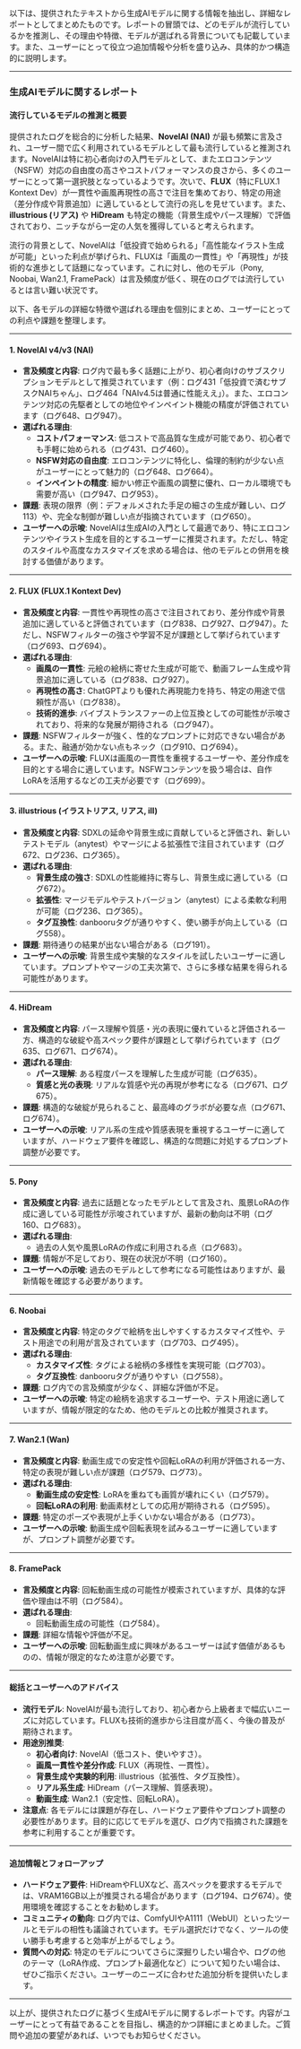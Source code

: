 以下は、提供されたテキストから生成AIモデルに関する情報を抽出し、詳細なレポートとしてまとめたものです。レポートの冒頭では、どのモデルが流行しているかを推測し、その理由や特徴、モデルが選ばれる背景についても記載しています。また、ユーザーにとって役立つ追加情報や分析を盛り込み、具体的かつ構造的に説明します。

---

### 生成AIモデルに関するレポート

#### 流行しているモデルの推測と概要
提供されたログを総合的に分析した結果、**NovelAI (NAI)** が最も頻繁に言及され、ユーザー間で広く利用されているモデルとして最も流行していると推測されます。NovelAIは特に初心者向けの入門モデルとして、またエロコンテンツ（NSFW）対応の自由度の高さやコストパフォーマンスの良さから、多くのユーザーにとって第一選択肢となっているようです。次いで、**FLUX**（特にFLUX.1 Kontext Dev）が一貫性や画風再現性の高さで注目を集めており、特定の用途（差分作成や背景追加）に適しているとして流行の兆しを見せています。また、**illustrious (リアス)** や **HiDream** も特定の機能（背景生成やパース理解）で評価されており、ニッチながら一定の人気を獲得していると考えられます。

流行の背景として、NovelAIは「低投資で始められる」「高性能なイラスト生成が可能」といった利点が挙げられ、FLUXは「画風の一貫性」や「再現性」が技術的な進歩として話題になっています。これに対し、他のモデル（Pony, Noobai, Wan2.1, FramePack）は言及頻度が低く、現在のログでは流行しているとは言い難い状況です。

以下、各モデルの詳細な特徴や選ばれる理由を個別にまとめ、ユーザーにとっての利点や課題を整理します。

---

#### 1. NovelAI v4/v3 (NAI)
- **言及頻度と内容**: ログ内で最も多く話題に上がり、初心者向けのサブスクリプションモデルとして推奨されています（例：ログ431「低投資で済むサブスクNAIちゃん」、ログ464「NAIv4.5は普通に性能ええ」）。また、エロコンテンツ対応の先駆者としての地位やインペイント機能の精度が評価されています（ログ648、ログ947）。
- **選ばれる理由**:
  - **コストパフォーマンス**: 低コストで高品質な生成が可能であり、初心者でも手軽に始められる（ログ431、ログ460）。
  - **NSFW対応の自由度**: エロコンテンツに特化し、倫理的制約が少ない点がユーザーにとって魅力的（ログ648、ログ664）。
  - **インペイントの精度**: 細かい修正や画風の調整に優れ、ローカル環境でも需要が高い（ログ947、ログ953）。
- **課題**: 表現の限界（例：デフォルメされた手足の細さの生成が難しい、ログ113）や、完全な制御が難しい点が指摘されています（ログ650）。
- **ユーザーへの示唆**: NovelAIは生成AIの入門として最適であり、特にエロコンテンツやイラスト生成を目的とするユーザーに推奨されます。ただし、特定のスタイルや高度なカスタマイズを求める場合は、他のモデルとの併用を検討する価値があります。

---

#### 2. FLUX (FLUX.1 Kontext Dev)
- **言及頻度と内容**: 一貫性や再現性の高さで注目されており、差分作成や背景追加に適していると評価されています（ログ838、ログ927、ログ947）。ただし、NSFWフィルターの強さや学習不足が課題として挙げられています（ログ693、ログ694）。
- **選ばれる理由**:
  - **画風の一貫性**: 元絵の絵柄に寄せた生成が可能で、動画フレーム生成や背景追加に適している（ログ838、ログ927）。
  - **再現性の高さ**: ChatGPTよりも優れた再現能力を持ち、特定の用途で信頼性が高い（ログ838）。
  - **技術的進歩**: バイブストランスファーの上位互換としての可能性が示唆されており、将来的な発展が期待される（ログ947）。
- **課題**: NSFWフィルターが強く、性的なプロンプトに対応できない場合がある。また、融通が効かない点もネック（ログ910、ログ694）。
- **ユーザーへの示唆**: FLUXは画風の一貫性を重視するユーザーや、差分作成を目的とする場合に適しています。NSFWコンテンツを扱う場合は、自作LoRAを活用するなどの工夫が必要です（ログ699）。

---

#### 3. illustrious (イラストリアス, リアス, ill)
- **言及頻度と内容**: SDXLの延命や背景生成に貢献していると評価され、新しいテストモデル（anytest）やマージによる拡張性で注目されています（ログ672、ログ236、ログ365）。
- **選ばれる理由**:
  - **背景生成の強さ**: SDXLの性能維持に寄与し、背景生成に適している（ログ672）。
  - **拡張性**: マージモデルやテストバージョン（anytest）による柔軟な利用が可能（ログ236、ログ365）。
  - **タグ互換性**: danbooruタグが通りやすく、使い勝手が向上している（ログ558）。
- **課題**: 期待通りの結果が出ない場合がある（ログ191）。
- **ユーザーへの示唆**: 背景生成や実験的なスタイルを試したいユーザーに適しています。プロンプトやマージの工夫次第で、さらに多様な結果を得られる可能性があります。

---

#### 4. HiDream
- **言及頻度と内容**: パース理解や質感・光の表現に優れていると評価される一方、構造的な破綻や高スペック要件が課題として挙げられています（ログ635、ログ671、ログ674）。
- **選ばれる理由**:
  - **パース理解**: ある程度パースを理解した生成が可能（ログ635）。
  - **質感と光の表現**: リアルな質感や光の再現が参考になる（ログ671、ログ675）。
- **課題**: 構造的な破綻が見られること、最高峰のグラボが必要な点（ログ671、ログ674）。
- **ユーザーへの示唆**: リアル系の生成や質感表現を重視するユーザーに適していますが、ハードウェア要件を確認し、構造的な問題に対処するプロンプト調整が必要です。

---

#### 5. Pony
- **言及頻度と内容**: 過去に話題となったモデルとして言及され、風景LoRAの作成に適している可能性が示唆されていますが、最新の動向は不明（ログ160、ログ683）。
- **選ばれる理由**:
  - 過去の人気や風景LoRAの作成に利用される点（ログ683）。
- **課題**: 情報が不足しており、現在の状況が不明（ログ160）。
- **ユーザーへの示唆**: 過去のモデルとして参考になる可能性はありますが、最新情報を確認する必要があります。

---

#### 6. Noobai
- **言及頻度と内容**: 特定のタグで絵柄を出しやすくするカスタマイズ性や、テスト用途での利用が言及されています（ログ703、ログ495）。
- **選ばれる理由**:
  - **カスタマイズ性**: タグによる絵柄の多様性を実現可能（ログ703）。
  - **タグ互換性**: danbooruタグが通りやすい（ログ558）。
- **課題**: ログ内での言及頻度が少なく、詳細な評価が不足。
- **ユーザーへの示唆**: 特定の絵柄を追求するユーザーや、テスト用途に適していますが、情報が限定的なため、他のモデルとの比較が推奨されます。

---

#### 7. Wan2.1 (Wan)
- **言及頻度と内容**: 動画生成での安定性や回転LoRAの利用が評価される一方、特定の表現が難しい点が課題（ログ579、ログ73）。
- **選ばれる理由**:
  - **動画生成の安定性**: LoRAを重ねても画質が壊れにくい（ログ579）。
  - **回転LoRAの利用**: 動画素材としての応用が期待される（ログ595）。
- **課題**: 特定のポーズや表現が上手くいかない場合がある（ログ73）。
- **ユーザーへの示唆**: 動画生成や回転表現を試みるユーザーに適していますが、プロンプト調整が必要です。

---

#### 8. FramePack
- **言及頻度と内容**: 回転動画生成の可能性が模索されていますが、具体的な評価や理由は不明（ログ584）。
- **選ばれる理由**:
  - 回転動画生成の可能性（ログ584）。
- **課題**: 詳細な情報や評価が不足。
- **ユーザーへの示唆**: 回転動画生成に興味があるユーザーは試す価値があるものの、情報が限定的なため注意が必要です。

---

#### 総括とユーザーへのアドバイス
- **流行モデル**: NovelAIが最も流行しており、初心者から上級者まで幅広いニーズに対応しています。FLUXも技術的進歩から注目度が高く、今後の普及が期待されます。
- **用途別推奨**:
  - **初心者向け**: NovelAI（低コスト、使いやすさ）。
  - **画風一貫性や差分作成**: FLUX（再現性、一貫性）。
  - **背景生成や実験的利用**: illustrious（拡張性、タグ互換性）。
  - **リアル系生成**: HiDream（パース理解、質感表現）。
  - **動画生成**: Wan2.1（安定性、回転LoRA）。
- **注意点**: 各モデルには課題が存在し、ハードウェア要件やプロンプト調整の必要性があります。目的に応じてモデルを選び、ログ内で指摘された課題を参考に利用することが重要です。

---

#### 追加情報とフォローアップ
- **ハードウェア要件**: HiDreamやFLUXなど、高スペックを要求するモデルでは、VRAM16GB以上が推奨される場合があります（ログ194、ログ674）。使用環境を確認することをお勧めします。
- **コミュニティの動向**: ログ内では、ComfyUIやA1111（WebUI）といったツールとモデルの相性も議論されています。モデル選択だけでなく、ツールの使い勝手も考慮すると効率が上がるでしょう。
- **質問への対応**: 特定のモデルについてさらに深掘りしたい場合や、ログの他のテーマ（LoRA作成、プロンプト最適化など）について知りたい場合は、ぜひご指示ください。ユーザーのニーズに合わせた追加分析を提供いたします。

---

以上が、提供されたログに基づく生成AIモデルに関するレポートです。内容がユーザーにとって有益であることを目指し、構造的かつ詳細にまとめました。ご質問や追加の要望があれば、いつでもお知らせください。
